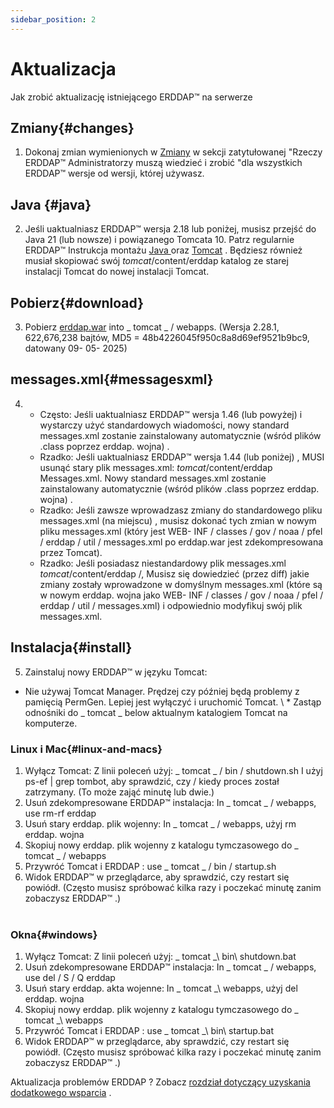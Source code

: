 ```yaml
---
sidebar_position: 2
---
```

# Aktualizacja
Jak zrobić aktualizację istniejącego ERDDAP™ na serwerze

## Zmiany{#changes} 
1. Dokonaj zmian wymienionych w [Zmiany](/changes) w sekcji zatytułowanej "Rzeczy ERDDAP™ Administratorzy muszą wiedzieć i zrobić "dla wszystkich ERDDAP™ wersje od wersji, której używasz.
     
##  Java  {#java} 
2. Jeśli uaktualniasz ERDDAP™ wersja 2.18 lub poniżej, musisz przejść do Java 21 (lub nowsze) i powiązanego Tomcata 10. Patrz regularnie ERDDAP™ Instrukcja montażu [ Java ](/docs/server-admin/deploy-install#java) oraz [Tomcat](/docs/server-admin/deploy-install#tomcat) . Będziesz również musiał skopiować swój _tomcat_/content/erddap katalog ze starej instalacji Tomcat do nowej instalacji Tomcat.

## Pobierz{#download} 
3. Pobierz [erddap.war](https://github.com/ERDDAP/erddap/releases/download/v2.28.1/erddap.war) into _ tomcat _ / webapps.
     (Wersja 2.28.1, 622,676,238 bajtów, MD5 = 48b4226045f950c8a8d69ef9521b9bc9, datowany 09- 05- 2025) 
     
## messages.xml{#messagesxml} 
4. 
    * Często: Jeśli uaktualniasz ERDDAP™ wersja 1.46 (lub powyżej) i wystarczy użyć standardowych wiadomości, nowy standard messages.xml zostanie zainstalowany automatycznie (wśród plików .class poprzez erddap. wojna) .
         
    * Rzadko: Jeśli uaktualniasz ERDDAP™ wersja 1.44 (lub poniżej) ,
MUSI usunąć stary plik messages.xml:
         _tomcat_/content/erddap Messages.xml.
Nowy standard messages.xml zostanie zainstalowany automatycznie (wśród plików .class poprzez erddap. wojna) .
         
    * Rzadko: Jeśli zawsze wprowadzasz zmiany do standardowego pliku messages.xml (na miejscu) ,
musisz dokonać tych zmian w nowym pliku messages.xml (który jest
WEB- INF / classes / gov / noaa / pfel / erddap / util / messages.xml po erddap.war jest zdekompresowana przez Tomcat).
         
    * Rzadko: Jeśli posiadasz niestandardowy plik messages.xml _tomcat_/content/erddap /,
Musisz się dowiedzieć (przez diff) jakie zmiany zostały wprowadzone w domyślnym messages.xml (które są w nowym erddap. wojna jako
WEB- INF / classes / gov / noaa / pfel / erddap / util / messages.xml) i odpowiednio modyfikuj swój plik messages.xml.
         
## Instalacja{#install} 
5. Zainstaluj nowy ERDDAP™ w języku Tomcat:
* Nie używaj Tomcat Manager. Prędzej czy później będą problemy z pamięcią PermGen. Lepiej jest wyłączyć i uruchomić Tomcat.
\\ * Zastąp odnośniki do _ tomcat _ below aktualnym katalogiem Tomcat na komputerze.
     
### Linux i Mac{#linux-and-macs} 
1. Wyłącz Tomcat: Z linii poleceń użyj: _ tomcat _ / bin / shutdown.sh
I użyj ps-ef | grep tombot, aby sprawdzić, czy / kiedy proces został zatrzymany. (To może zająć minutę lub dwie.) 
2. Usuń zdekompresowane ERDDAP™ instalacja: In _ tomcat _ / webapps, use
rm-rf erddap
3. Usuń stary erddap. plik wojenny: In _ tomcat _ / webapps, użyj rm erddap. wojna
4. Skopiuj nowy erddap. plik wojenny z katalogu tymczasowego do _ tomcat _ / webapps
5. Przywróć Tomcat i ERDDAP : use _ tomcat _ / bin / startup.sh
6. Widok ERDDAP™ w przeglądarce, aby sprawdzić, czy restart się powiódł.
     (Często musisz spróbować kilka razy i poczekać minutę zanim zobaczysz ERDDAP™ .)   
             
### Okna{#windows} 
1. Wyłącz Tomcat: Z linii poleceń użyj: _ tomcat _\\ bin\\ shutdown.bat 
2. Usuń zdekompresowane ERDDAP™ instalacja: In _ tomcat _ / webapps, use
del / S / Q erddap
3. Usuń stary erddap. akta wojenne: In _ tomcat _\\ webapps, użyj del erddap. wojna
4. Skopiuj nowy erddap. plik wojenny z katalogu tymczasowego do _ tomcat _\\ webapps
5. Przywróć Tomcat i ERDDAP : use _ tomcat _\\ bin\\ startup.bat
6. Widok ERDDAP™ w przeglądarce, aby sprawdzić, czy restart się powiódł.
     (Często musisz spróbować kilka razy i poczekać minutę zanim zobaczysz ERDDAP™ .) 

Aktualizacja problemów ERDDAP ? Zobacz [rozdział dotyczący uzyskania dodatkowego wsparcia](/docs/intro#support) .
